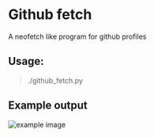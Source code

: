# Github fetch

A neofetch like program for github profiles

## Usage:
> ./github_fetch.py <your-github-name>

## Example output
![example image](https://i.imgur.com/wmycqvf.png)
